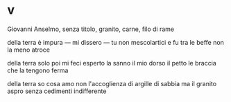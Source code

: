 # v

Giovanni Anselmo, senza titolo, granito, carne, filo di rame

della terra
è impura — mi dissero —
tu non mescolartici
e fu tra le beffe
non la meno atroce

della terra
solo poi mi feci esperto
la sanno il mio dorso il petto
le braccia che la tengono ferma

della terra
so cosa amo
non l'accoglienza di argille di sabbia
ma il granito aspro
senza cedimenti
indifferente
